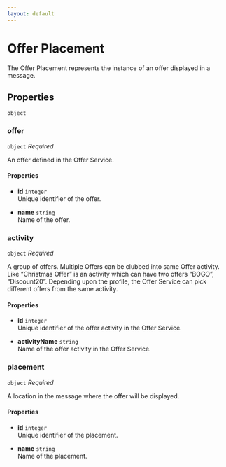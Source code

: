 ```yaml
---
layout: default
---
```


# Offer Placement

The Offer Placement represents the instance of an offer displayed in a message.

## Properties

`object`


###  offer
`object` _Required_

An offer defined in the Offer Service.
#### **Properties**
*  **id** `integer`  
Unique identifier of the offer.

*  **name** `string`  
Name of the offer.




###  activity
`object` _Required_

A group of offers.
Multiple Offers can be clubbed into same Offer activity. Like “Christmas Offer” is an activity which can have
two offers “BOGO”, “Discount20”.
Depending upon the profile, the Offer Service can pick different offers from the same activity.

#### **Properties**
*  **id** `integer`  
Unique identifier of the offer activity in the Offer Service.

*  **activityName** `string`  
Name of the offer activity in the Offer Service.




###  placement
`object` _Required_

A location in the message where the offer will be displayed.
#### **Properties**
*  **id** `integer`  
Unique identifier of the placement.

*  **name** `string`  
Name of the placement.





